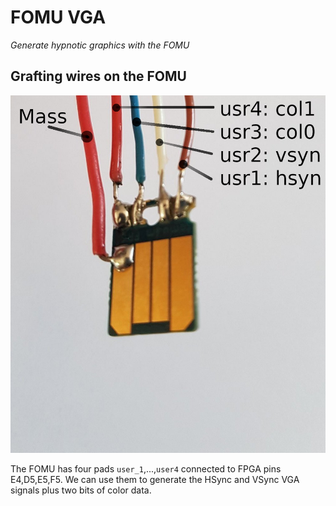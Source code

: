 # FOMU VGA
_Generate hypnotic graphics with the FOMU_

Grafting wires on the FOMU
--------------------------

![](Images/FrankenFOMU.png)

The FOMU has four pads `user_1`,...,`user4` connected to FPGA pins
E4,D5,E5,F5. We can use them to generate the HSync and VSync VGA signals
plus two bits of color data.



